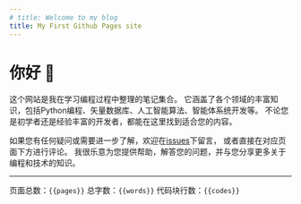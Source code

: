 ```yaml
---
# title: Welcome to my blog
title: My First Github Pages site
---
```


# 你好 👋

这个网站是我在学习编程过程中整理的笔记集合。
它涵盖了各个领域的丰富知识，包括Python编程、矢量数据库、人工智能算法、智能体系统开发等。
不论您是初学者还是经验丰富的开发者，都能在这里找到适合您的内容。

如果您有任何疑问或需要进一步了解，欢迎在<a href="https://github.com/JunlinWu-tool/skills-github-pages/issues">issues</a>下留言，
或者直接在对应页面下方进行评论。
我很乐意为您提供帮助，解答您的问题，并与您分享更多关于编程和技术的知识。

---

页面总数：`{{pages}}` 总字数：`{{words}}` 代码块行数：`{{codes}}`
